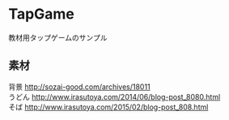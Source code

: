 # TapGame
教材用タップゲームのサンプル

## 素材
背景 http://sozai-good.com/archives/18011  
うどん http://www.irasutoya.com/2014/06/blog-post_8080.html  
そば http://www.irasutoya.com/2015/02/blog-post_808.html

